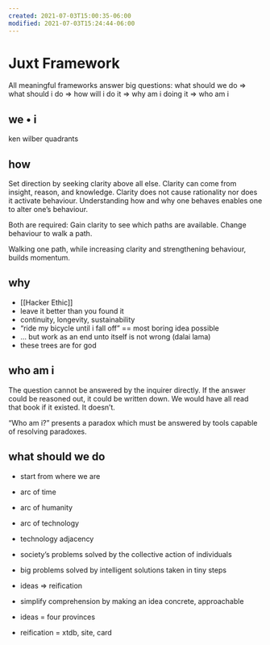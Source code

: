 ```yaml
---
created: 2021-07-03T15:00:35-06:00
modified: 2021-07-03T15:24:44-06:00
---
```


# Juxt Framework

All meaningful frameworks answer big questions: what should we do => what should i do => how will i do it => why am i doing it => who am i

## we • i

ken wilber quadrants

## how 

Set direction by seeking clarity above all else. Clarity can come from insight, reason, and knowledge. Clarity does not cause rationality nor does it activate behaviour. Understanding how and why one behaves enables one to alter one’s behaviour. 

Both are required: Gain clarity to see which paths are available. Change behaviour to walk a path.

Walking one path, while increasing clarity and strengthening behaviour, builds momentum. 

## why 

- [[Hacker Ethic]]
- leave it better than you found it 
- continuity, longevity, sustainability 
- “ride my bicycle until i fall off” == most boring idea possible 
- … but work as an end unto itself is not wrong (dalai lama)
- these trees are for god 

## who am i

The question cannot be answered by the inquirer directly. If the answer could be reasoned out, it could be written down. We would have all read that book if it existed. It doesn’t. 

“Who am i?” presents a paradox which must be answered by tools capable of resolving paradoxes. 

## what should we do

- start from where we are
- arc of time
- arc of humanity
- arc of technology
- technology adjacency 
- society’s problems solved by the collective action of individuals
- big problems solved by intelligent solutions taken in tiny steps

- ideas => reification 
- simplify comprehension by making an idea concrete, approachable 
- ideas = four provinces
- reification = xtdb, site, card